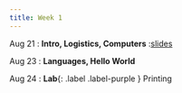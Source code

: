 ```yaml
---
title: Week 1
---
```


Aug 21
: **Intro, Logistics, Computers**
  :[slides](https://edstem.org/us/courses/41629/lessons/74106/slides/401911)
  
Aug 23
: **Languages, Hello World**

Aug 24
: **Lab**{: .label .label-purple } Printing

